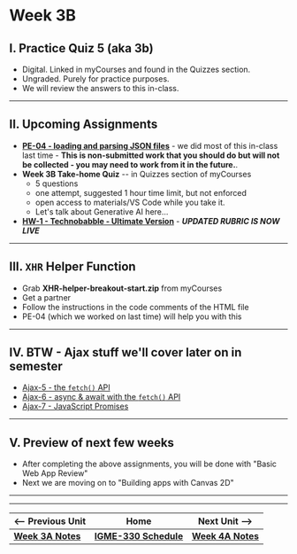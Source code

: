 # Week 3B

## I. Practice Quiz 5 (aka 3b)

- Digital. Linked in myCourses and found in the Quizzes section.
- Ungraded. Purely for practice purposes.
- We will review the answers to this in-class.

<hr>

## II. Upcoming Assignments
- [**PE-04 - loading and parsing JSON files**](../pe/pe-04.md) - we did most of this in-class last time - **This is non-submitted work that you should do but will not be collected - you may need to work from it in the future.**.
- **Week 3B Take-home Quiz** -- in Quizzes section of myCourses
  - 5 questions
  - one attempt, suggested 1 hour time limit, but not enforced
  - open access to materials/VS Code while you take it.
  - Let's talk about Generative AI here...
- [**HW-1 - Technobabble - Ultimate Version**](../hw/hw-1.md) - ***UPDATED RUBRIC IS NOW LIVE***

<hr>

## III. `XHR` Helper Function
- Grab **XHR-helper-breakout-start.zip** from myCourses
- Get a partner
- Follow the instructions in the code comments of the HTML file
- PE-04 (which we worked on last time) will help you with this

<hr>

## IV. BTW - Ajax stuff we'll cover later on in semester
- [Ajax-5 - the `fetch()` API](https://github.com/tonethar/IGME-330-Master/blob/master/notes/HW-ajax-5.md)
- [Ajax-6 - async & await with the `fetch()` API](https://github.com/tonethar/IGME-330-Master/blob/master/notes/HW-ajax-6.md)
- [Ajax-7 - JavaScript Promises](https://github.com/tonethar/IGME-330-Master/blob/master/notes/HW-ajax-7.md)
  
<hr>

## V. Preview of next few weeks
- After completing the above assignments, you will be done with "Basic Web App Review"
- Next we are moving on to "Building apps with Canvas 2D"

<hr><hr>


| <-- Previous Unit | Home | Next Unit -->
| --- | --- | --- 
|  [**Week 3A Notes**](./03A.md)  |  [**IGME-330 Schedule**](../schedule.md) | [**Week 4A Notes**](./04A.md)
